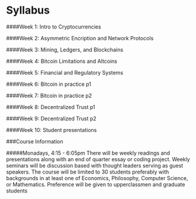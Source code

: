 Syllabus
=======
####Week 1: Intro to Cryptocurrencies

####Week 2: Asymmetric Encription and Network Protocols

####Week 3: Mining, Ledgers, and Blockchains

####Week 4: Bitcoin Limitations and Altcoins

####Week 5: Financial and Regulatory Systems

####Week 6: Bitcoin in practice p1

####Week 7: Bitcoin in practice p2

####Week 8: Decentralized Trust p1

####Week 9: Decentralized Trust p2

####Week 10: Student presentations

###Course Information

#####Monadays, 4:15 - 6:05pm
There will be weekly readings and presentations along with an end of quarter essay or coding project. Weekly seminars will be discussion based with thought leaders serving as guest speakers. The course will be limited to 30 students preferably with backgrounds in at least one of Economics, Philosophy, Computer Science, or Mathematics. Preference will be given to upperclassmen and graduate students

